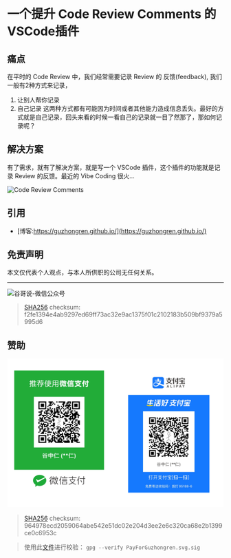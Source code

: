 # 一个提升 Code Review Comments 的 VSCode插件


## 痛点

在平时的 Code Review 中，我们经常需要记录 Review 的 反馈(feedback), 我们一般有2种方式来记录，
1. 让别人帮你记录
2. 自己记录
这两种方式都有可能因为时间或者其他能力造成信息丢失。最好的方式就是自己记录，回头来看的时候一看自己的记录就一目了然那了，那如何记录呢？

## 解决方案

有了需求，就有了解决方案，就是写一个 VSCode 插件，这个插件的功能就是记录 Review 的反馈。最近的 Vibe Coding 很火...

![Code Review Comments](https://cdn.jsdelivr.net/gh/guzhongren/picx-images-hosting@master/plugins/code-review-comments/code-review-comments.6bhdgqda0w.gif)


## 引用

* [博客:https://guzhongren.github.io/](https://guzhongren.github.io/)

## 免责声明

本文仅代表个人观点，与本人所供职的公司无任何关系。

----
![谷哥说-微信公众号](https://cdn.jsdelivr.net/gh/guzhongren/picx-images-hosting@master/20210819/wechat.ae9zxgscqcg.png)
> [SHA256](https://emn178.github.io/online-tools/sha256_checksum.html) checksum: f2fe1394e4ab9297ed69ff73ac32e9ac1375f01c2102183b509bf9379a5995d6

## 赞助

![PayForGuzhongren](/images/pay/PayForGuzhongren.svg)
> [SHA256](https://emn178.github.io/online-tools/sha256_checksum.html) checksum: 964978ecd2059064abe542e51dc02e204d3ee2e6c320ca68e2b1399ce0c6953c

> 使用此[文件](https://guzhongren.github.io/images/pay/payforguzhongren.svg.sig)进行校验： `gpg --verify PayForGuzhongren.svg.sig`

